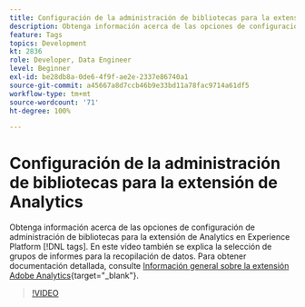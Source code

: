 ```yaml
---
title: Configuración de la administración de bibliotecas para la extensión de Analytics
description: Obtenga información acerca de las opciones de configuración de administración de bibliotecas para la extensión de Analytics en Experience Platform [!DNL tags]. En este vídeo también se explica la selección de grupos de informes para la recopilación de datos.
feature: Tags
topics: Development
kt: 2836
role: Developer, Data Engineer
level: Beginner
exl-id: be28db8a-0de6-4f9f-ae2e-2337e86740a1
source-git-commit: a45667a8d7ccb46b9e33bd11a78fac9714a61df5
workflow-type: tm+mt
source-wordcount: '71'
ht-degree: 100%

---
```


# Configuración de la administración de bibliotecas para la extensión de Analytics

Obtenga información acerca de las opciones de configuración de administración de bibliotecas para la extensión de Analytics en Experience Platform [!DNL tags]. En este vídeo también se explica la selección de grupos de informes para la recopilación de datos.  Para obtener documentación detallada, consulte [Información general sobre la extensión Adobe Analytics](https://experienceleague.adobe.com/docs/experience-platform/tags/extensions/client/analytics/overview.html?lang=es){target="_blank"}.

>[!VIDEO](https://video.tv.adobe.com/v/27092/?quality=12&learn=on)
